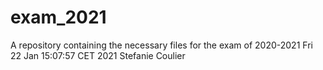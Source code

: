 # exam_2021
A repository containing the necessary files for the exam of 2020-2021
Fri 22 Jan 15:07:57 CET 2021
Stefanie Coulier
